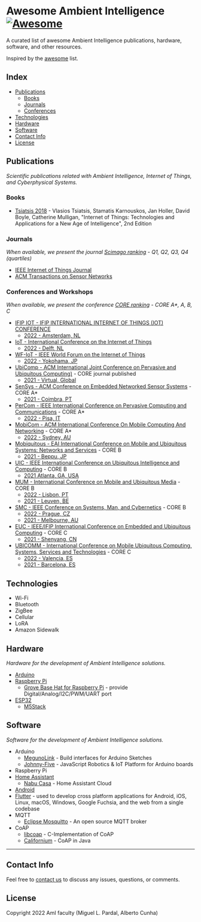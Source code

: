 # Awesome Ambient Intelligence [![Awesome](https://cdn.rawgit.com/sindresorhus/awesome/d7305f38d29fed78fa85652e3a63e154dd8e8829/media/badge.svg)](https://github.com/sindresorhus/awesome)

A curated list of awesome Ambient Intelligence publications, hardware, software, and other resources.

Inspired by the [awesome](https://github.com/sindresorhus/awesome) list.

## Index

* [Publications](#publications)
    * [Books](#books)
    * [Journals](#journals)
    * [Conferences](#conferences-and-workshops)
* [Technologies](#technologies)
* [Hardware](#hardware)
* [Software](#software)
* [Contact Info](#contact-info)
* [License](#license)

## Publications

*Scientific publications related with Ambient Intelligence, Internet of Things, and Cyberphysical Systems.*

<!--br/>
<p align="center">
  <img src="http://....png">
</p>
<br/-->

### Books

* [Tsiatsis 2018](https://www.amazon.com/Internet-Things-Technologies-Applications-Intelligence/dp/0128144351) - Vlasios Tsiatsis, Stamatis Karnouskos, Jan Holler, David Boyle, Catherine Mulligan, "Internet of Things: Technologies and Applications for a New Age of Intelligence", 2nd Edition

### Journals

*When available, we present the journal [Scimago ranking](https://www.scimagojr.com/) - Q1, Q2, Q3, Q4 (quartiles)*

* [IEEE Internet of Things Journal](https://ieee-iotj.org/)
* [ACM Transactions on Sensor Networks](https://dl.acm.org/journal/tosn)

### Conferences and Workshops

*When available, we present the conference [CORE ranking](http://portal.core.edu.au/conf-ranks/) - CORE A\*, A, B, C*

* [IFIP IOT - IFIP INTERNATIONAL INTERNET OF THINGS (IOT) CONFERENCE](http://ifip-iotconference.org/)
    * [2022 - Amsterdam, NL](http://www.ifip-iotconference.org/archive-2022/index.html)
* [IoT - International Conference on the Internet of Things](https://iot-conference.org/)
    * [2022 - Delft, NL](https://iot-conference.org/iot2022/)
* [WF-IoT - IEEE World Forum on the Internet of Things](https://ieeexplore.ieee.org/xpl/conhome/1803621/all-proceedings)
    * [2022 - Yokohama, JP](https://wfiot2022.iot.ieee.org/)
* [UbiComp - ACM International Joint Conference on Pervasive and Ubiquitous Computing)](https://ubicomp.org/) - CORE journal published
    * [2021 - Virtual, Global](https://ubicomp.org/ubicomp2021/)
* [SenSys - ACM Conference on Embedded Networked Sensor Systems](https://sensys.acm.org/) - CORE A*
    * [2021 - Coimbra, PT](https://sensys.acm.org/2021/)
* [PerCom - IEEE International Conference on Pervasive Computing and Communications](https://www.percom.org/) - CORE A*
    * [2022 - Pisa, IT](https://www.percom.org/)
* [MobiCom - ACM International Conference On Mobile Computing And Networking](https://www.sigmobile.org/mobicom/) - CORE A*
    * [2022 - Sydney, AU](https://www.sigmobile.org/mobicom/2022/)
* [Mobiquitous - EAI International Conference on Mobile and Ubiquitous Systems: Networks and Services](https://mobiquitous.eai-conferences.org/) - CORE B
    * [2021 - Beppu, JP](https://mobiquitous.eai-conferences.org/2021/)
* [UIC - IEEE International Conference on Ubiquitous Intelligence and Computing](http://ieeesmartworld.org/uic/) - CORE B
    * [2021  Atlanta, GA, USA](http://ieeesmartworld.org/uic/)
* [MUM - International Conference on Mobile and Ubiquitous Media](https://www.mum-conf.org/) - CORE B
    * [2022 - Lisbon, PT](https://www.mum-conf.org/2022/)
    * [2021 - Leuven, BE](https://www.mum-conf.org/2021/)
* [SMC - IEEE Conference on Systems, Man, and Cybernetics](https://www.ieeesmc.org/) - CORE B
    * [2022 - Prague, CZ](https://ieeesmc2022.org/)
    * [2021 - Melbourne, AU](http://ieeesmc2021.org/)
* [EUC - IEEE/IFIP International Conference on Embedded and Ubiquitous Computing](https://ieeexplore.ieee.org/xpl/conhome/1002596/all-proceedings) - CORE C
    * [2021 - Shenyang, CN](https://ieeexplore.ieee.org/xpl/conhome/9741746/proceeding)
* [UBICOMM - International Conference on Mobile Ubiquitous Computing, Systems, Services and Technologies](https://www.iaria.org/conferences/UBICOMM.html) - CORE C
    * [2022 - Valencia, ES](https://www.iaria.org/conferences2022/UBICOMM22.html)
    * [2021 - Barcelona, ES](https://www.iaria.org/conferences2021/UBICOMM21.html)

## Technologies

* Wi-Fi
* Bluetooth
* ZigBee
* Cellular
* LoRA
* Amazon Sidewalk

## Hardware

*Hardware for the development of Ambient Intelligence solutions.*

* [Arduino](https://www.arduino.cc/)
* [Raspberry Pi](https://www.raspberrypi.org/)
    * [Grove Base Hat for Raspberry Pi](https://wiki.seeedstudio.com/Grove_Base_Hat_for_Raspberry_Pi/) - provide Digital/Analog/I2C/PWM/UART port
* [ESP32](https://www.espressif.com/en/products/socs/esp32)
    * [M5Stack](https://m5stack.com/)

## Software

*Software for the development of Ambient Intelligence solutions.*

<!--br/>
<p align="center">
  <img src="http://....png">
</p>
<br/-->

* Arduino
    * [MegunoLink](https://www.megunolink.com/introduction/arduino-user-interface/) - Build interfaces for Arduino Sketches
    * [Johnny-Five](http://johnny-five.io/) - JavaScript Robotics & IoT Platform for Arduino boards
* Raspberry Pi
* [Home Assistant](https://www.home-assistant.io/)
    * [Nabu Casa](https://www.nabucasa.com/) - Home Assistant Cloud
* [Android](https://www.android.com/)
* [Flutter](https://flutter.dev/) - used to develop cross platform applications for Android, iOS, Linux, macOS, Windows, Google Fuchsia, and the web from a single codebase
* MQTT
    * [Eclipse Mosquitto](https://mosquitto.org/) - An open source MQTT broker
* CoAP
    * [libcoap](https://libcoap.net/) - C-Implementation of CoAP
    * [Californium](https://www.eclipse.org/californium/) - CoAP in Java

----

## Contact Info

Feel free to [contact us](mailto:meic-ami@disciplinas.tecnico.ulisboa.pt) to discuss any issues, questions, or comments.

## License

Copyright 2022 AmI faculty (Miguel L. Pardal, Alberto Cunha)
    
